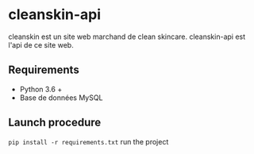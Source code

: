 # cleanskin-api

cleanskin est un site web marchand de clean skincare. 
cleanskin-api est l'api de ce site web.

## Requirements

* Python 3.6 +
* Base de données MySQL 

## Launch procedure

``` pip install -r requirements.txt ```
run the project
